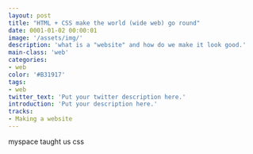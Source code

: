```yaml
---
layout: post
title: "HTML + CSS make the world (wide web) go round"
date: 0001-01-02 00:00:01
image: '/assets/img/'
description: 'what is a "website" and how do we make it look good.'
main-class: 'web'
categories: 
- web
color: '#B31917'
tags:
- web
twitter_text: 'Put your twitter description here.'
introduction: 'Put your description here.'
tracks: 
- Making a website
---
```


myspace taught us css
